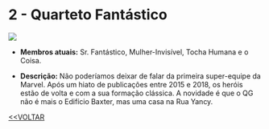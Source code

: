 # 2 - Quarteto Fantástico

![](https://camo.githubusercontent.com/7c585dfca9830b91609183738ca207af557d688c0f2fe133023855c567fec070/68747470733a2f2f6562366639332e613263646e312e7365637572657365727665722e6e65742f77702d636f6e74656e742f75706c6f6164732f323031392f30362f746f6461732d657175697065732d6d617276656c2d382e6a7067)

- **Membros atuais:** Sr. Fantástico, Mulher-Invisível, Tocha Humana e o Coisa.

- **Descrição:** Não poderíamos deixar de falar da primeira super-equipe da Marvel. Após um hiato de publicações entre 2015 e 2018, os heróis estão de volta e com a sua formação clássica. A novidade é que o QG não é mais o Edifício Baxter, mas uma casa na Rua Yancy.

[<<VOLTAR](../README.md)

